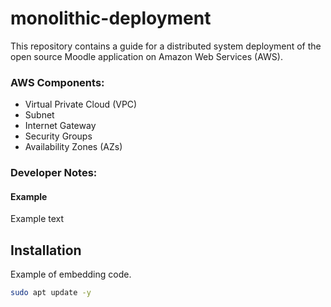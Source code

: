# monolithic-deployment
This repository contains a guide for a distributed system deployment of the open source Moodle application on Amazon Web Services (AWS).

### AWS Components:
- Virtual Private Cloud (VPC)
- Subnet
- Internet Gateway
- Security Groups
- Availability Zones (AZs)



### Developer Notes:

#### Example
Example text

## Installation

Example of embedding code.

```bash
sudo apt update -y
```
